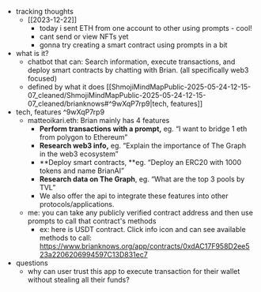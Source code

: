   * tracking thoughts
    * [[2023-12-22]]
      * today i sent ETH from one account to other using prompts - cool!
      * cant send or view NFTs yet
      * gonna try creating a smart contract using prompts in a bit
  * what is it?
    * chatbot that can: Search information, execute transactions, and deploy smart contracts by chatting with Brian. (all specifically web3 focused)
    * defined by what it does [[ShmojiMindMapPublic-2025-05-24-12-15-07_cleaned/ShmojiMindMapPublic-2025-05-24-12-15-07_cleaned/brianknows#^9wXqP7rp9|tech, features]]
  * tech, features ^9wXqP7rp9
    * matteoikari.eth: Brian mainly has 4 features
      * **Perform transactions with a prompt,** eg. “I want to bridge 1 eth from polygon to Ethereum”
      * **Research web3 info,** eg. “Explain the importance of The Graph in the web3 ecosystem”
      * **Deploy smart contracts, **eg. “Deploy an ERC20 with 1000 tokens and name BrianAI”
      * **Research data on The Graph**, eg. “What are the top 3 pools by TVL”
      * We also offer the api to integrate these features into other protocols/applications.
    * me: you can take any publicly verified contract address and then use prompts to call that contract's methods
      * ex: here is USDT contract. Click info icon and can see available methods to call: https://www.brianknows.org/app/contracts/0xdAC17F958D2ee523a2206206994597C13D831ec7
  * questions
    * why can user trust this app to execute transaction for their wallet without stealing all their funds?